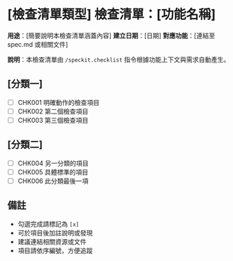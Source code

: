 
# [檢查清單類型] 檢查清單：[功能名稱]

**用途**：[簡要說明本檢查清單涵蓋內容]
**建立日期**：[日期]
**對應功能**：[連結至 spec.md 或相關文件]

**說明**：本檢查清單由 `/speckit.checklist` 指令根據功能上下文與需求自動產生。

<!-- 
  ============================================================================
  重要：下方項目僅為範例，實際產生時請以 speckit 指令自動取代。
  - 來源包括：使用者指定、spec.md、plan.md、tasks.md
  - 產生後請勿保留範例內容
  ============================================================================
-->

## [分類一]

- [ ] CHK001 明確動作的檢查項目
- [ ] CHK002 第二個檢查項目
- [ ] CHK003 第三個檢查項目

## [分類二]

- [ ] CHK004 另一分類的項目
- [ ] CHK005 具體標準的項目
- [ ] CHK006 此分類最後一項

## 備註

- 勾選完成請標記為 `[x]`
- 可於項目後加註說明或發現
- 建議連結相關資源或文件
- 項目請依序編號，方便追蹤

